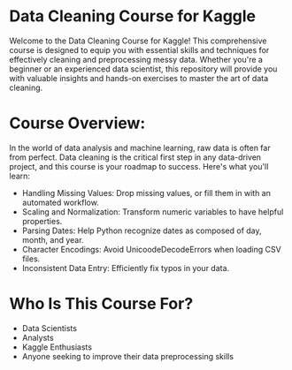 # Data Cleaning Course for Kaggle
Welcome to the Data Cleaning Course for Kaggle! This comprehensive course is designed to equip you with essential skills and techniques for effectively cleaning and preprocessing messy data. Whether you're a beginner or an experienced data scientist, this repository will provide you with valuable insights and hands-on exercises to master the art of data cleaning.
# Course Overview:
In the world of data analysis and machine learning, raw data is often far from perfect. Data cleaning is the critical first step in any data-driven project, and this course is your roadmap to success. Here's what you'll learn:

* Handling Missing Values: Drop missing values, or fill them in with an automated workflow.
* Scaling and Normalization: Transform numeric variables to have helpful properties.
* Parsing Dates: Help Python recognize dates as composed of day, month, and year.
* Character Encodings: Avoid UnicoodeDecodeErrors when loading CSV files.
* Inconsistent Data Entry: Efficiently fix typos in your data.
# Who Is This Course For?
* Data Scientists
* Analysts
* Kaggle Enthusiasts
* Anyone seeking to improve their data preprocessing skills
